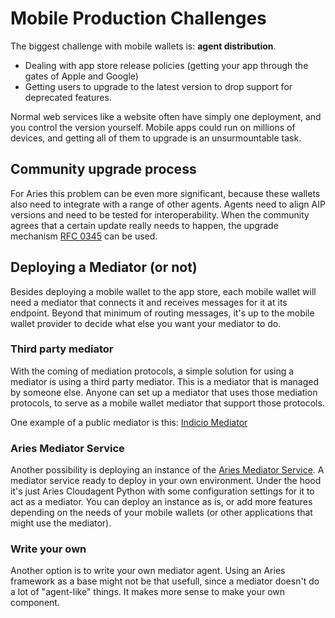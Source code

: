 # Mobile Production Challenges

The biggest challenge with mobile wallets is: **agent distribution**. 
- Dealing with app store release policies (getting your app through the gates of Apple and Google)
- Getting users to upgrade to the latest version to drop support for deprecated features.

Normal web services like a website often have simply one deployment, and you control the version yourself. Mobile
apps could run on millions of devices, and getting all of them to upgrade is an unsurmountable task.

## Community upgrade process

For Aries this problem can be even more significant, because these wallets also need to integrate with a range
of other agents. Agents need to align AIP versions and need to be tested for interoperability. When the community
agrees that a certain update really needs to happen, the upgrade mechanism 
[RFC 0345](https://github.com/hyperledger/aries-rfcs/tree/main/concepts/0345-community-coordinated-update) 
can be used.

## Deploying a Mediator (or not)

Besides deploying a mobile wallet to the app store, each mobile wallet will need a mediator that connects it and 
receives messages for it at its endpoint. Beyond that minimum of routing messages, it's up to the mobile wallet
provider to decide what else you want your mediator to do.

### Third party mediator

With the coming of mediation protocols, a simple solution for using a mediator is using a third party mediator.
This is a mediator that is managed by someone else. Anyone can set up a mediator that uses those mediation protocols,
to serve as a mobile wallet mediator that support those protocols.

One example of a public mediator is this: [Indicio Mediator](https://indicio-tech.github.io/mediator/)

### Aries Mediator Service

Another possibility is deploying an instance of the [Aries Mediator Service](https://github.com/hyperledger/aries-mediator-service).
A mediator service ready to deploy in your own environment. Under the hood it's just Aries Cloudagent Python with
some configuration settings for it to act as a mediator. You can deploy an instance as is, or add more features
depending on the needs of your mobile wallets (or other applications that might use the mediator).

###  Write your own

Another option is to write your own mediator agent. Using an Aries framework as a base might not be that usefull,
since a mediator doesn't do a lot of "agent-like" things. It makes more sense to make your own component.